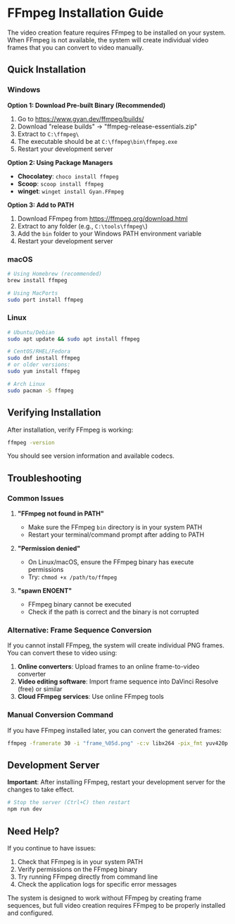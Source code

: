 # FFmpeg Installation Guide

The video creation feature requires FFmpeg to be installed on your system. When FFmpeg is not available, the system will create individual video frames that you can convert to video manually.

## Quick Installation

### Windows

**Option 1: Download Pre-built Binary (Recommended)**
1. Go to https://www.gyan.dev/ffmpeg/builds/
2. Download "release builds" → "ffmpeg-release-essentials.zip"
3. Extract to `C:\ffmpeg\`
4. The executable should be at `C:\ffmpeg\bin\ffmpeg.exe`
5. Restart your development server

**Option 2: Using Package Managers**
- **Chocolatey**: `choco install ffmpeg`
- **Scoop**: `scoop install ffmpeg`
- **winget**: `winget install Gyan.FFmpeg`

**Option 3: Add to PATH**
1. Download FFmpeg from https://ffmpeg.org/download.html
2. Extract to any folder (e.g., `C:\tools\ffmpeg\`)
3. Add the `bin` folder to your Windows PATH environment variable
4. Restart your development server

### macOS

```bash
# Using Homebrew (recommended)
brew install ffmpeg

# Using MacPorts
sudo port install ffmpeg
```

### Linux

```bash
# Ubuntu/Debian
sudo apt update && sudo apt install ffmpeg

# CentOS/RHEL/Fedora
sudo dnf install ffmpeg
# or older versions:
sudo yum install ffmpeg

# Arch Linux
sudo pacman -S ffmpeg
```

## Verifying Installation

After installation, verify FFmpeg is working:

```bash
ffmpeg -version
```

You should see version information and available codecs.

## Troubleshooting

### Common Issues

1. **"FFmpeg not found in PATH"**
   - Make sure the FFmpeg `bin` directory is in your system PATH
   - Restart your terminal/command prompt after adding to PATH

2. **"Permission denied"**
   - On Linux/macOS, ensure the FFmpeg binary has execute permissions
   - Try: `chmod +x /path/to/ffmpeg`

3. **"spawn ENOENT"**
   - FFmpeg binary cannot be executed
   - Check if the path is correct and the binary is not corrupted

### Alternative: Frame Sequence Conversion

If you cannot install FFmpeg, the system will create individual PNG frames. You can convert these to video using:

1. **Online converters**: Upload frames to an online frame-to-video converter
2. **Video editing software**: Import frame sequence into DaVinci Resolve (free) or similar
3. **Cloud FFmpeg services**: Use online FFmpeg tools

### Manual Conversion Command

If you have FFmpeg installed later, you can convert the generated frames:

```bash
ffmpeg -framerate 30 -i "frame_%05d.png" -c:v libx264 -pix_fmt yuv420p -r 30 output.mp4
```

## Development Server

**Important**: After installing FFmpeg, restart your development server for the changes to take effect.

```bash
# Stop the server (Ctrl+C) then restart
npm run dev
```

## Need Help?

If you continue to have issues:
1. Check that FFmpeg is in your system PATH
2. Verify permissions on the FFmpeg binary
3. Try running FFmpeg directly from command line
4. Check the application logs for specific error messages

The system is designed to work without FFmpeg by creating frame sequences, but full video creation requires FFmpeg to be properly installed and configured. 